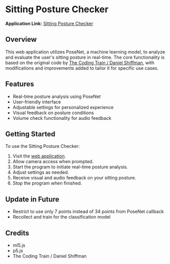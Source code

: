 # Sitting Posture Checker

**Application Link:** [Sitting Posture Checker](https://silasispapa.github.io/Sitting%20Posture%20Checker/index.html)

## Overview

This web application utilizes PoseNet, a machine learning model, to analyze and evaluate the user's sitting posture in real-time. The core functionality is based on the original code by [The Coding Train / Daniel Shiffman](https://www.youtube.com/watch?v=FYgYyq-xqAw), with modifications and improvements added to tailor it for specific use cases.

## Features

- Real-time posture analysis using PoseNet
- User-friendly interface
- Adjustable settings for personalized experience
- Visual feedback on posture conditions
- Volume check functionality for audio feedback

## Getting Started

To use the Sitting Posture Checker:

1. Visit the [web application](https://silasispapa.github.io/Sitting%20Posture%20Checker/index.html).
2. Allow camera access when prompted.
3. Start the program to initiate real-time posture analysis.
4. Adjust settings as needed.
5. Receive visual and audio feedback on your sitting posture.
6. Stop the program when finished.

## Update in Future

- Restrict to use only 7 points instead of 34 points from PoseNet callback
- Recollect and train for the classification model

## Credits

- ml5.js
- p5.js
- The Coding Train / Daniel Shiffman
